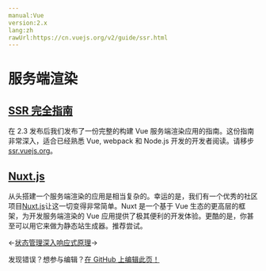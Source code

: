 ```yaml
---
manual:Vue
version:2.x
lang:zh
rawUrl:https://cn.vuejs.org/v2/guide/ssr.html
---
```



# 服务端渲染

## [SSR 完全指南](%25261#SSR-完全指南 "SSR 完全指南")<a name="SSR-完全指南"></a>


在 2.3 发布后我们发布了一份完整的构建 Vue 服务端渲染应用的指南。这份指南非常深入，适合已经熟悉 Vue, webpack 和 Node.js 开发的开发者阅读。请移步[ssr.vuejs.org](%25742  "")。


## [Nuxt.js](%25261#Nuxt-js "Nuxt.js")<a name="Nuxt-js"></a>


从头搭建一个服务端渲染的应用是相当复杂的。幸运的是，我们有一个优秀的社区项目[Nuxt.js](%1455  "")让这一切变得非常简单。Nuxt 是一个基于 Vue 生态的更高层的框架，为开发服务端渲染的 Vue 应用提供了极其便利的开发体验。更酷的是，你甚至可以用它来做为静态站生成器。推荐尝试。

←[状态管理](%25333  "")[深入响应式原理](%25428  "")→

发现错误？想参与编辑？[在 GitHub 上编辑此页！](%25744  "")


